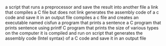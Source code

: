 a script that runs a preprocessor and save the result into another file
a link that compiles a C file but does not link
generates the assembly code of a c code and save it in an output file
compiles a c file and creates an executable named cisfun
a program that prints a sentence
a C program that prints sentence using printf
C program that prints the size of various types on the computer it is compiled and run on
script that generates the assembly code (Intel syntax) of a C code and save it in an output file
